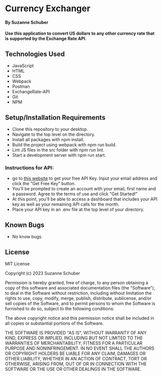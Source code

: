# Currency Exchanger
#### By Suzanne Schuber

#### Use this application to convert US dollars to any other currency rate that is supported by the Exchange Rate API.

## Technologies Used

* JavaScript
* HTML
* CSS
* Webpack
* Postman
* ExchangeRate-API
* Git
* NPM

## Setup/Installation Requirements

* Clone this repository to your desktop.
* Navigate to the top level on the directory.
* Install all packages with npm install.
* Build the project using webpack with npm run build.
* Lint JS files in the src folder with npm run lint.
* Start a development server with npm run start.
### Instructions for API:
* go to [this website](https://www.exchangerate-api.com/) to get your free API Key. Input your email address and click the "Get Free Key" button.
* You'll be prompted to create an account with your email, first name and a password. Agree to the terms of use and click "Get Started!"
* At this point, you'll be able to access a dashboard that includes your API key as well as your remaining API calls for the month.
* Place your API key in an .env file at the top level of your directory.

## Known Bugs

* No know bugs.

## License
MIT License

Copyright (c) 2023 Suzanne Schuber

Permission is hereby granted, free of charge, to any person obtaining a copy of this software and associated documentation files (the "Software"), to deal in the Software without restriction, including without limitation the rights to use, copy, modify, merge, publish, distribute, sublicense, and/or sell copies of the Software, and to permit persons to whom the Software is furnished to do so, subject to the following conditions:

The above copyright notice and this permission notice shall be included in all copies or substantial portions of the Software.

THE SOFTWARE IS PROVIDED "AS IS", WITHOUT WARRANTY OF ANY KIND, EXPRESS OR IMPLIED, INCLUDING BUT NOT LIMITED TO THE WARRANTIES OF MERCHANTABILITY, FITNESS FOR A PARTICULAR PURPOSE AND NONINFRINGEMENT. IN NO EVENT SHALL THE AUTHORS OR COPYRIGHT HOLDERS BE LIABLE FOR ANY CLAIM, DAMAGES OR OTHER LIABILITY, WHETHER IN AN ACTION OF CONTRACT, TORT OR OTHERWISE, ARISING FROM, OUT OF OR IN CONNECTION WITH THE SOFTWARE OR THE USE OR OTHER DEALINGS IN THE SOFTWARE.